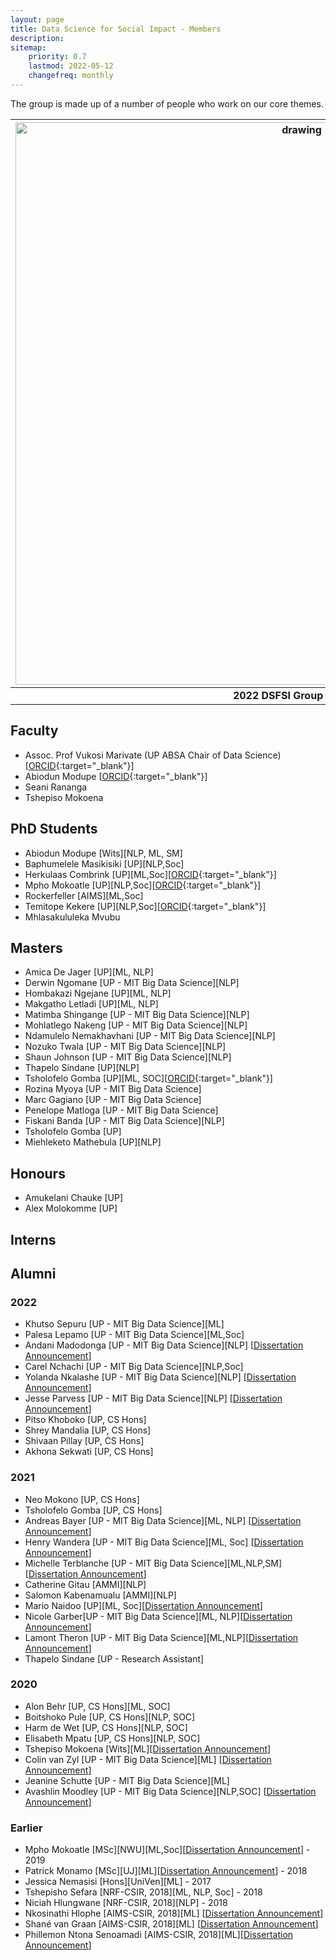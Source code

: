 ```yaml
---
layout: page
title: Data Science for Social Impact - Members
description: 
sitemap:
    priority: 0.7
    lastmod: 2022-05-12
    changefreq: monthly
---
```


The group is made up of a number of people who work on our core themes.

| <img src="https://github.com/dsfsi/dsfsi.github.io/blob/master/images/dsfsi-group-pic-may-2022.png?raw=true" alt="drawing" style="width:900px;"/> |
|:--:|
| <b>2022 DSFSI Group Picture</b>|

## Faculty

* Assoc. Prof Vukosi Marivate (UP ABSA Chair of Data Science) [[ORCID](https://orcid.org/0000-0002-6731-6267){:target="_blank"}]
* Abiodun Modupe [[ORCID](https://orcid.org/0000-0002-9732-6466){:target="_blank"}]
* Seani Rananga
* Tshepiso Mokoena

## PhD Students

* Abiodun Modupe [Wits][NLP, ML, SM]
* Baphumelele Masikisiki [UP][NLP,Soc]
* Herkulaas Combrink [UP][ML,Soc][[ORCID](https://orcid.org/0000-0001-7741-3418){:target="_blank"}]
* Mpho Mokoatle [UP][NLP,Soc][[ORCID](https://orcid.org/0000-0001-7689-2840){:target="_blank"}]
* Rockerfeller [AIMS][ML,Soc]
* Temitope Kekere [UP][NLP,Soc][[ORCID](https://orcid.org/0000-0002-5362-2685){:target="_blank"}]
* Mhlasakululeka Mvubu

## Masters

* Amica De Jager [UP][ML, NLP]
* Derwin Ngomane [UP - MIT Big Data Science][NLP]
* Hombakazi Ngejane [UP][ML, NLP]
* Makgatho Letladi [UP][ML, NLP]
* Matimba Shingange [UP - MIT Big Data Science][NLP]
* Mohlatlego Nakeng [UP - MIT Big Data Science][NLP]
* Ndamulelo Nemakhavhani [UP - MIT Big Data Science][NLP]
* Nozuko Twala [UP - MIT Big Data Science][NLP]
* Shaun Johnson [UP - MIT Big Data Science][NLP]
* Thapelo Sindane [UP][NLP]
* Tsholofelo Gomba [UP][ML, SOC][[ORCID](https://orcid.org/0000-0002-9569-0774){:target="_blank"}]
* Rozina Myoya [UP - MIT Big Data Science]
* Marc Gagiano [UP - MIT Big Data Science]
* Penelope Matloga [UP - MIT Big Data Science]
* Fiskani Banda [UP - MIT Big Data Science][NLP]
* Tsholofelo Gomba [UP]
* Miehleketo Mathebula [UP][NLP]

## Honours

* Amukelani Chauke [UP]
* Alex Molokomme [UP]

## Interns

## Alumni

### 2022

* Khutso Sepuru [UP - MIT Big Data Science][ML]
* Palesa Lepamo [UP - MIT Big Data Science][ML,Soc]
* Andani Madodonga [UP - MIT Big Data Science][NLP] [[Dissertation Announcement](https://dsfsi.github.io/blog/Andani-dissertation/)]
* Carel Nchachi [UP - MIT Big Data Science][NLP,Soc]
* Yolanda Nkalashe [UP - MIT Big Data Science][NLP] [[Dissertation Announcement](https://dsfsi.github.io/blog/Yolanda-dissertation/)]
* Jesse Parvess [UP - MIT Big Data Science][NLP] [[Dissertation Announcement](https://dsfsi.github.io/blog/Jesse-dissertation/)]
* Pitso Khoboko [UP, CS Hons]
* Shrey Mandalia [UP, CS Hons]
* Shivaan Pillay [UP, CS Hons]
* Akhona Sekwati [UP, CS Hons]

### 2021

* Neo Mokono [UP, CS Hons]
* Tsholofelo Gomba [UP, CS Hons]
* Andreas Bayer [UP - MIT Big Data Science][ML, NLP] [[Dissertation Announcement](https://dsfsi.github.io/blog/Andreas-dissertation/)]
* Henry Wandera [UP - MIT Big Data Science][ML, Soc] [[Dissertation Announcement](https://dsfsi.github.io/blog/wandera-dissseration)]
* Michelle Terblanche [UP - MIT Big Data Science][ML,NLP,SM][[Dissertation Announcement](https://dsfsi.github.io/blog/Terblanche-dissseration)]
* Catherine Gitau [AMMI][NLP]
* Salomon Kabenamualu [AMMI][NLP]
* Mario Naidoo [UP][ML, Soc][[Dissertation Announcement](https://dsfsi.github.io/blog/Naidoo-dissseration)]
* Nicole Garber[UP - MIT Big Data Science][ML, NLP][[Dissertation Announcement](https://dsfsi.github.io/blog/Garber-dissseration)]
* Lamont Theron [UP - MIT Big Data Science][ML,NLP][[Dissertation Announcement](https://dsfsi.github.io/blog/Theron-dissseration)]
* Thapelo Sindane [UP - Research Assistant]

### 2020

* Alon Behr [UP, CS Hons][ML, SOC]
* Boitshoko Pule [UP, CS Hons][NLP, SOC]
* Harm de Wet [UP, CS Hons][NLP, SOC]
* Elisabeth Mpatu [UP, CS Hons][NLP, SOC]
* Tshepiso Mokoena [Wits][ML][[Dissertation Announcement](https://dsfsi.github.io/blog/Mokoena-dissertation)]
* Colin van Zyl [UP - MIT Big Data Science][ML] [[Dissertation Announcement](https://dsfsi.github.io/blog/vanzylmit-dissertation)]
* Jeanine Schutte [UP - MIT Big Data Science][ML]
* Avashlin Moodley [UP - MIT Big Data Science][NLP,SOC] [[Dissertation Announcement](https://dsfsi.github.io/blog/Avashlin-Moodly-dissertation/)]

### Earlier

* Mpho Mokoatle [MSc][NWU][ML,Soc][[Dissertation Announcement](https://dsfsi.github.io/blog/Mokoatle-dissertation)] - 2019  
* Patrick Monamo [MSc][UJ][ML][[Dissertation Announcement](https://dsfsi.github.io/blog/Monamo-dissertation)] - 2018 
* Jessica Nemasisi [Hons][UniVen][ML] - 2017
* Tshepisho Sefara [NRF-CSIR, 2018][ML, NLP, Soc] - 2018
* Niciah Hlungwane [NRF-CSIR, 2018][NLP] - 2018
* Nkosinathi Hlophe [AIMS-CSIR, 2018][ML] [[Dissertation Announcement](https://dsfsi.github.io/blog/Nkosinathi-dissertation)]
* Shané van Graan   [AIMS-CSIR, 2018][ML] [[Dissertation Announcement](https://dsfsi.github.io/blog/shane-dissertation)]
* Phillemon Ntona Senoamadi [AIMS-CSIR, 2018][ML][[Dissertation Announcement](https://dsfsi.github.io/blog/phillemon-dissertation)]